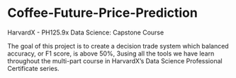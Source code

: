 # Coffee-Future-Price-Prediction
HarvardX - PH125.9x Data Science: Capstone Course

The goal of this project is to create a decision trade
system which balanced accuracy, or F1 score, is above 50%, 3using all the tools we have learn throughout
the multi-part course in HarvardX’s Data Science Professional Certificate series.
